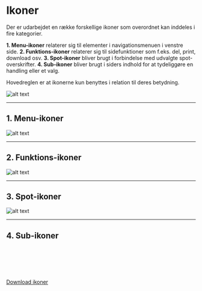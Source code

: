 # Ikoner

Der er udarbejdet en række forskellige ikoner som overordnet kan inddeles i fire kategorier.

**1. Menu-ikoner** relaterer sig til elementer i navigationsmenuen i venstre side.
**2. Funktions-ikoner** relaterer sig til sidefunktioner som f.eks. del, print, download osv.
**3. Spot-ikoner** bliver brugt i forbindelse med udvalgte spot-overskrifter.
**4. Sub-ikoner** bliver brugt i siders indhold for at tydeliggøre en handling eller et valg.

Hovedreglen er at ikonerne kun benyttes i relation til deres betydning.

![alt text](/images/icons-menu.png "1. Menu-ikoner")

------

## 1. Menu-ikoner



![alt text](/images/icons-functions.png "2. Funktions-ikoner")

------

## 2. Funktions-ikoner



![alt text](/images/icons-spot.png "3. Spot-ikoner")

------

## 3. Spot-ikoner



![alt text](/images/icons-sub.png "4. Sub-ikoner")

------

## 4. Sub-ikoner


<br>
<br>
<br>
<br>
<br>

<div class="centered">
	<a href="#" class="btn btn-download">Download ikoner</a>
</div>